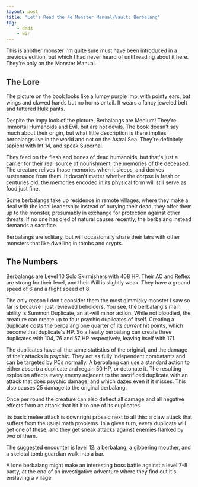```yaml
---
layout: post
title: "Let's Read the 4e Monster Manual/Vault: Berbalang"
tag:
    - dnd4
    - wir
---
```


This is another monster I'm quite sure must have been introduced in a previous
edition, but which I had never heard of until reading about it here. They're
only on the Monster Manual.

## The Lore

The picture on the book looks like a lumpy purple imp, with pointy ears, bat
wings and clawed hands but no horns or tail. It wears a fancy jeweled belt and
tattered Hulk pants.

Despite the impy look of the picture, Berbalangs are Medium! They're Immortal
Humanoids and Evil, but are not devils. The book doesn't say much about their
origin, but what little description is there implies berbalangs live in the
world and not on the Astral Sea. They're definitely sapient with Int 14, and
speak Supernal.

They feed on the flesh and bones of dead humanoids, but that's just a carrier
for their real source of nourishment: the memories of the deceased. The creature
relives those memories when it sleeps, and derives sustenance from them. It
doesn't matter whether the corpse is fresh or centuries old, the memories
encoded in its physical form will still serve as food just fine.

Some berbalangs take up residence in remote villages, where they make a deal
with the local leadership: instead of burying their dead, they offer them up to
the monster, presumably in exchange for protection against other threats. If no
one has died of natural causes recently, the berbalang instead demands a
sacrifice.

Berbalangs are solitary, but will occasionally share their lairs with other
monsters that like dwelling in tombs and crypts.

## The Numbers

Berbalangs are Level 10 Solo Skirmishers with 408 HP. Their AC and Reflex are
strong for their level, and their Will is slightly weak. They have a ground
speed of 6 and a flight speed of 8.

The only reason I don't consider them the most gimmicky monster I saw so far is
because I just reviewed beholders. You see, the berbalang's main ability is
Summon Duplicate, an at-will minor action. While not bloodied, the creature can
create up to four psychic duplicates of itself. Creating a duplicate costs the
berbalang one quarter of its _current_ hit points, which become that duplicate's
HP. So a healty berbalang can create three duplicates with 104, 76 and 57 HP
respectively, leaving itself with 171.

The duplicates have all the same statistics of the original, and the damage of
their attacks is psychic. They act as fully independent combatants and can be
targeted by PCs normally. A berbalang can use a standard action to either absorb
a duplicate and regain 50 HP, or detonate it. The resulting explosion affects
every enemy adjacent to the sacrificed duplicate with an attack that does
psychic damage, and which dazes even if it misses. This also causes 25 damage to
the original berbalang.

Once per round the creature can also deflect all damage and all negative effects
from an attack that hit it to one of its duplicates.

Its basic melee attack is downright prosaic next to all this: a claw attack that
suffers from the usual math problems. In a given turn, every duplicate will get
one of these, and they get sneak attacks against enemies flanked by two of them.

The suggested encounter is level 12: a berbalang, a gibbering mouther, and a
skeletal tomb guardian walk into a bar.

A lone berbalang might make an interesting boss battle against a level 7-8
party, at the end of an investigative adventure where they find out it's
enslaving a village.
